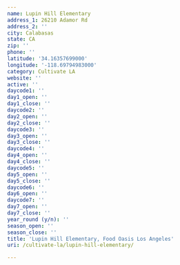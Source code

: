 ```yaml
---
name: Lupin Hill Elementary
address_1: 26210 Adamor Rd
address_2: ''
city: Calabasas
state: CA
zip: ''
phone: ''
latitude: '34.16357699000'
longitude: '-118.69794983000'
category: Cultivate LA
website: ''
active: ''
daycode1: ''
day1_open: ''
day1_close: ''
daycode2: ''
day2_open: ''
day2_close: ''
daycode3: ''
day3_open: ''
day3_close: ''
daycode4: ''
day4_open: ''
day4_close: ''
daycode5: ''
day5_open: ''
day5_close: ''
daycode6: ''
day6_open: ''
daycode7: ''
day7_open: ''
day7_close: ''
year_round (y/n): ''
season_open: ''
season_close: ''
title: 'Lupin Hill Elementary, Food Oasis Los Angeles'
uri: /cultivate-la/lupin-hill-elementary/

---
```

